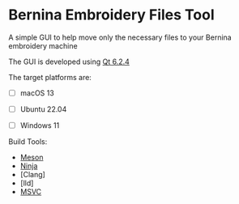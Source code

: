 # Bernina Embroidery Files Tool

A simple GUI to help move only the necessary files to your Bernina embroidery machine

The GUI is developed using [Qt 6.2.4](https://www.qt.io) 

The target platforms are:
- [ ] macOS 13
- [ ] Ubuntu 22.04
- [ ] Windows 11


Build Tools:
- [Meson](https://mesonbuild.com/)
- [Ninja](https://ninja-build.org/)
- [Clang]
- [lld]
- [MSVC](https://visualstudio.microsoft.com/downloads/?q=build+tools)